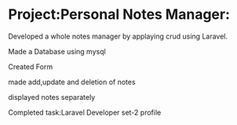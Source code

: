 # Project:Personal Notes Manager:

 Developed a whole notes manager by applaying crud using Laravel. 
 
 Made a Database using mysql
 
 Created Form
 
 made add,update and deletion of notes
 
 displayed notes separately
 
 Completed task:Laravel Developer set-2 profile
